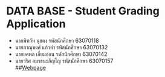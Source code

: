 # **DATA BASE - Student Grading Application**
- นายพิทวัท นุชคง รหัสนักศึกษา 63070118<br>
- นายภาณุพงศ์ แก้วคำ รหัสนักศึกษา 63070132<br>
- นายยศพล เอี่ยมอ่อน รหัสนักศึกษา 63070142<br>
- นายวริศ อมรธนะภิญโญ รหัสนักศึกษา 63070157<br>
##[Webpage](https://database-student.netlify.app/)
